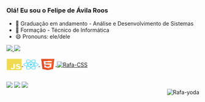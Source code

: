 ### Olá! Eu sou o Felipe de Ávila Roos

- 🔭 Graduação em andamento - Análise e Desenvolvimento de Sistemas
- 🌱 Formação - Técnico de Informática
- 😄 Pronouns: ele/dele
<div>
  <a href="https://github.com/felipeavila97">
  <img height="150em" src="https://github-readme-stats.vercel.app/api?username=felipeavila97&show_icons=true&theme=dark&include_all_commits=true&count_private=true"/>
  <img height="150em" src="https://github-readme-stats.vercel.app/api/top-langs/?username=felipeavila97&layout=compact&langs_count=7&theme=dark"/>
</div>
   <div style="display: inline_block"><br>
  <img align="center" alt="Rafa-Js" height="30" width="40" src="https://raw.githubusercontent.com/devicons/devicon/master/icons/javascript/javascript-plain.svg">
  <img align="center" alt="Rafa-React" height="30" width="40" src="https://raw.githubusercontent.com/devicons/devicon/master/icons/react/react-original.svg">
  <img align="center" alt="Rafa-HTML" height="30" width="40" src="https://raw.githubusercontent.com/devicons/devicon/master/icons/html5/html5-original.svg">
  <img align="center" alt="Rafa-CSS" height="30" width="40" src="https://www.google.com/url?sa=i&url=https%3A%2F%2Fpngimg.com%2Fimage%2F63320&psig=AOvVaw1Y8_rkgoqxulb8w_ezv6Jn&ust=1722952685828000&source=images&cd=vfe&opi=89978449&ved=0CBEQjRxqFwoTCIi01ImB3ocDFQAAAAAdAAAAABAE">
</div>
  
  ##
 
   <div>
     <a href="https://instagram.com/felipeaavila_/" target="_blank"><img src="https://img.shields.io/badge/-Instagram-%23E4405F?style=for-the-badge&logo=instagram&logoColor=white" target="_blank"></a>
      <a href="https://www.linkedin.com/in/felipe-de-%C3%A1vila-roos-54288b211" target="_blank"><img src="https://img.shields.io/badge/-LinkedIn-%230077B5?style=for-the-badge&logo=linkedin&logoColor=white" target="_blank"></a> 
     <a href = "mailto:feliperoos97@gmail.com"><img src="https://img.shields.io/badge/-Gmail-%23333?style=for-the-badge&logo=gmail&logoColor=white" target="_blank"></a>
  </div>
   <div>
    <img align="right" alt="Rafa-yoda" src="https://e1.pngegg.com/pngimages/846/570/png-clipart-deadpool-deadpool-laying-thumbnail.png">
  </div>
